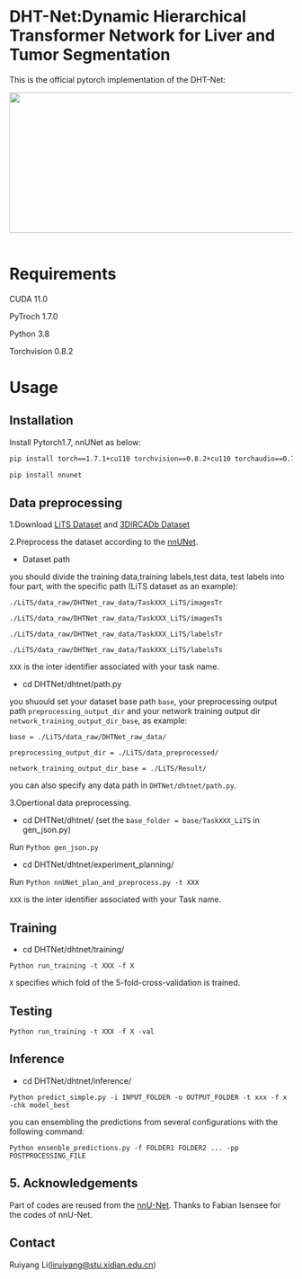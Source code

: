 # DHT-Net:Dynamic Hierarchical Transformer Network for Liver and Tumor Segmentation
This is the official pytorch implementation of the DHT-Net:

<div align = "center">
<img src="dhtnet.png" width="512px" height="250px" />
 </div>
 <br />

# Requirements
CUDA 11.0

PyTroch 1.7.0

Python 3.8

Torchvision 0.8.2

# Usage
## Installation
Install Pytorch1.7, nnUNet as below:
```bash
pip install torch==1.7.1+cu110 torchvision==0.8.2+cu110 torchaudio==0.7.2 -f https://download.pytorch.org/whl/torch_stable.html

pip install nnunet
```
## Data preprocessing
1.Download [LiTS Dataset](https://competitions.codalab.org/competitions/17094) and [3DIRCADb Dataset](https://www.ircad.fr/research/3dircadb/) 

2.Preprocess the dataset according to the [nnUNet](https://github.com/MIC-DKFZ/nnUNet).

* Dataset path

you should divide the training data,training labels,test data, test labels into four part, with the specific path (LiTS dataset as an example):

`./LiTS/data_raw/DHTNet_raw_data/TaskXXX_LiTS/imagesTr`


`./LiTS/data_raw/DHTNet_raw_data/TaskXXX_LiTS/imagesTs`


`./LiTS/data_raw/DHTNet_raw_data/TaskXXX_LiTS/labelsTr`


`./LiTS/data_raw/DHTNet_raw_data/TaskXXX_LiTS/labelsTs`


 `XXX` is the inter identifier associated with your task name.

* cd DHTNet/dhtnet/path.py

you shuould set your dataset base path `base`, your preprocessing output path `preprocessing_output_dir` and your network training output dir `network_training_output_dir_base`, as example:

`base = ./LiTS/data_raw/DHTNet_raw_data/`

`preprocessing_output_dir = ./LiTS/data_preprocessed/`

`network_training_output_dir_base = ./LiTS/Result/`

you can also specify any data path in `DHTNet/dhtnet/path.py`.

3.Opertional data preprocessing.

* cd DHTNet/dhtnet/ (set the `base_folder = base/TaskXXX_LiTS` in gen_json.py)

Run `Python gen_json.py`


* cd DHTNet/dhtnet/experiment_planning/

Run `Python nnUNet_plan_and_preprocess.py -t XXX`

 `XXX` is the inter identifier associated with your Task name.
 
## Training
* cd DHTNet/dhtnet/training/
 
`Python run_training -t XXX -f X`
 
`X` specifies which fold of the 5-fold-cross-validation is trained.
 
## Testing
  
`Python run_training -t XXX -f X -val`
  
## Inference
  
* cd DHTNet/dhtnet/inference/

`Python predict_simple.py -i INPUT_FOLDER -o OUTPUT_FOLDER -t xxx -f x -chk model_best`

you can ensembling the predictions from several configurations with the following command:

`Python ensenble_predictions.py -f FOLDER1 FOLDER2 ... -pp POSTPROCESSING_FILE`
   
## 5. Acknowledgements
Part of codes are reused from the [nnU-Net](https://github.com/MIC-DKFZ/nnUNet). Thanks to Fabian Isensee for the codes of nnU-Net.

## Contact

Ruiyang Li(liruiyang@stu.xidian.edu.cn)
  
 
